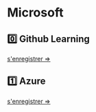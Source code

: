 # Microsoft


## :zero: Github Learning

[s'enregistrer => ](0.Github-Learning)

## :one: Azure

[s'enregistrer => ](1.Azure)
